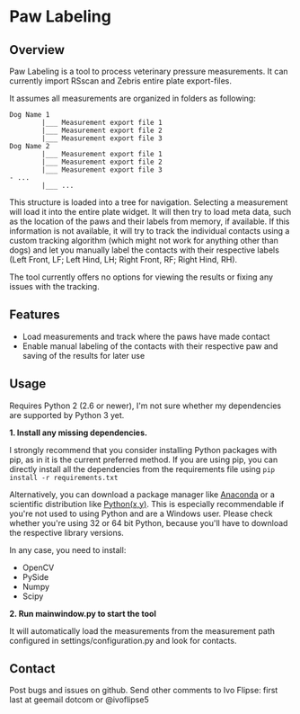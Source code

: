 Paw Labeling
============

Overview
--------

Paw Labeling is a tool to process veterinary pressure measurements.
It can currently import RSscan and Zebris entire plate export-files.

It assumes all measurements are organized in folders as following:

    Dog Name 1
            |___ Measurement export file 1
            |___ Measurement export file 2
            |___ Measurement export file 3
    Dog Name 2
            |___ Measurement export file 1
            |___ Measurement export file 2
            |___ Measurement export file 3
    - ...
            |___ ...

This structure is loaded into a tree for navigation. Selecting a measurement will load it into the entire plate widget.
It will then try to load meta data, such as the location of the paws and their labels from memory, if available.
If this information is not available, it will try to track the individual contacts using a custom tracking algorithm
(which might not work for anything other than dogs) and let you manually label the contacts with their respective labels
(Left Front, LF; Left Hind, LH; Right Front, RF; Right Hind, RH).

The tool currently offers no options for viewing the results or fixing any issues with the tracking.

Features
--------

- Load measurements and track where the paws have made contact
- Enable manual labeling of the contacts with their respective paw and saving of the results for later use


Usage
-----

Requires Python 2 (2.6 or newer), I'm not sure whether my dependencies are supported by Python 3 yet.

**1. Install any missing dependencies.**

I strongly recommend that you consider installing Python packages with pip, as in it is the current preferred method.
If you are using pip, you can directly install all the dependencies from the requirements file using
`pip install -r requirements.txt`

Alternatively, you can download a package manager like [Anaconda](http://continuum.io/downloads) or
a scientific distribution like [Python(x,y)](https://code.google.com/p/pythonxy/).
This is especially recommendable if you're not used to using Python and are a Windows user.
Please check whether you're using 32 or 64 bit Python, because you'll have to download the respective library versions.

In any case, you need to install:

- OpenCV
- PySide
- Numpy
- Scipy


**2. Run mainwindow.py to start the tool**

It will automatically load the measurements from the measurement path configured in settings/configuration.py and
look for contacts.

 Contact
 -------

 Post bugs and issues on github. Send other comments to Ivo Flipse: first last at geemail dotcom or @ivoflipse5